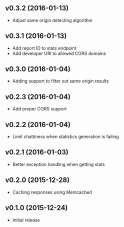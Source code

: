 ## v0.3.2 (2016-01-13)

  - Adjust same origin detecting algorithm

## v0.3.1 (2016-01-13)

  - Add report ID to stats endpoint
  - Add developer URI to allowed CORS domains

## v0.3.0 (2016-01-04)

  - Adding support to filter out same origin results

## v0.2.3 (2016-01-04)

  - Add proper CORS support

## v0.2.2 (2016-01-04)

  - Limit chattiness when statistics generation is failing

## v0.2.1 (2016-01-03)

  - Better exception handling when getting stats

## v0.2.0 (2015-12-28)

  - Caching responses using Memcached

## v0.1.0 (2015-12-24)

  - Initial release
